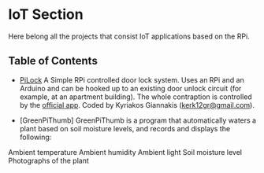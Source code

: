 # IoT Section

Here belong all the projects that consist IoT applications based on the RPi.

## Table of Contents

- [PiLock](https://github.com/kerk12/PiLock)
A Simple RPi controlled door lock system. Uses an RPi and an Arduino and can be hooked up to an existing door unlock circuit (for example, at an apartment building). The whole contraption is controlled by the [official app](https://github.com/kerk12/PiLockApp). Coded by Kyriakos Giannakis (kerk12gr@gmail.com).

- [GreenPiThumb]
GreenPiThumb is a program that automatically waters a plant based on soil moisture levels, and records and displays the following:

Ambient temperature
Ambient humidity
Ambient light
Soil moisture level
Photographs of the plant
